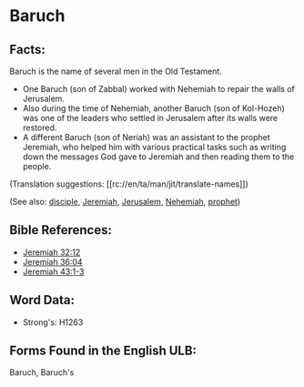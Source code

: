 # Baruch

## Facts:

Baruch is the name of several men in the Old Testament.

* One Baruch (son of Zabbal) worked with Nehemiah to repair the walls of Jerusalem.
* Also during the time of Nehemiah, another Baruch (son of Kol-Hozeh) was one of the leaders who settled in Jerusalem after its walls were restored.
* A different Baruch (son of Neriah) was an assistant to the prophet Jeremiah, who helped him with various practical tasks such as writing down the messages God gave to Jeremiah and then reading them to the people.

(Translation suggestions: [[rc://en/ta/man/jit/translate-names]])

(See also: [disciple](../kt/disciple.md), [Jeremiah](../names/jeremiah.md), [Jerusalem](../names/jerusalem.md), [Nehemiah](../names/nehemiah.md), [prophet](../kt/prophet.md))

## Bible References:

* [Jeremiah 32:12](rc://en/tn/help/jer/32/12)
* [Jeremiah 36:04](rc://en/tn/help/jer/36/04)
* [Jeremiah 43:1-3](rc://en/tn/help/jer/43/01)

## Word Data:

* Strong's: H1263

## Forms Found in the English ULB:

Baruch, Baruch's
